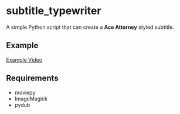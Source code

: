 # subtitle_typewriter

A simple Python script that can create a **Ace Attorney** styled subtitle.

## Example

[Example Video](./example/helloworld.mov)

## Requirements

- moviepy
- ImageMagick
- pydub
